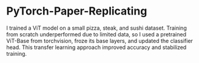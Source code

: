 # PyTorch-Paper-Replicating
I trained a ViT model on a small pizza, steak, and sushi dataset. Training from scratch underperformed due to limited data, so I used a pretrained ViT-Base from torchvision, froze its base layers, and updated the classifier head. This transfer learning approach improved accuracy and stabilized training.
